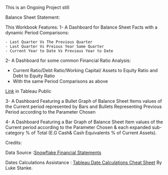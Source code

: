   This is an Ongoing Project still

  Balance Sheet Statement:
  
  This Workbook Features:
  1- A Dashboard for Balance Sheet Facts with a dynamic Period Comparisons:
  
    - Last Quarter Vs The Previous Quarter
    - Last Quarter Vs Preious Year Same Quarter
    - Current Year to Date Vs Previous Year to Date

 2- A Dashboard for some common Financial Ratio Analysis:
   - Current Ratio/Debt Ratio/Working Capital/ Assets to Equity Ratio and Debt to Equity Ratio 
   - With the same Period Comparisons as above
 
  [Link](https://public.tableau.com/app/profile/amira.salama/viz/BalanceSheetAnalysis_16921330444120/BSFactsDash) in Tableau Public

  3- A Dashboard Featuring a Bullet Graph of Balance Sheet Items values of the Current period represented by Bars and Bullets Representing Previous Period
    according to the Parameter Chosen

  4- A Dashboard Featuring a Bar Graph of Balance Sheet Item values of the Current period according to the Parameter Chosen & each expanded sub-category % of Total (E.G Cash& Cash Equivalents % of Current Assets).


  Credits:
  
  Data Source :[Snowflake Financial Statements](https://app.snowflake.com/marketplace/listing/GZSNZ2TO5/snowflake-inc-snowflake-financial-statements)

  Dates Calculations Assistance : [Tableau Date Calculations Cheat Sheet](https://www.phdata.io/blog/tableau-date-calculations-cheat-sheet/) By Luke Stanke.
